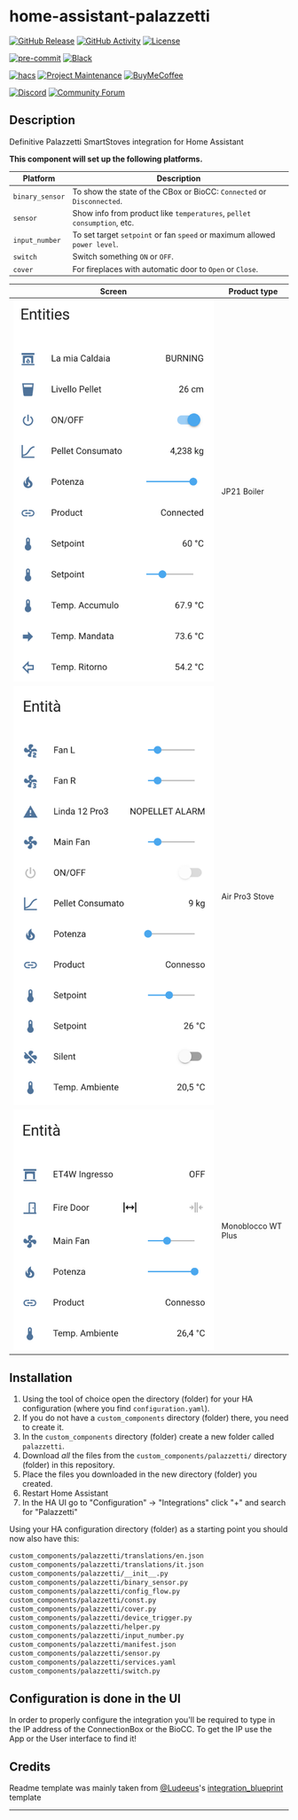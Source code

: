 


# home-assistant-palazzetti

[![GitHub Release][releases-shield]][releases]
[![GitHub Activity][commits-shield]][commits]
[![License][license-shield]](LICENSE)

[![pre-commit][pre-commit-shield]][pre-commit]
[![Black][black-shield]][black]

[![hacs][hacsbadge]][hacs]
[![Project Maintenance][maintenance-shield]][user_profile]
[![BuyMeCoffee][buymecoffeebadge]][buymecoffee]

[![Discord][discord-shield]][discord]
[![Community Forum][forum-shield]][forum]

## Description
Definitive Palazzetti SmartStoves integration for Home Assistant

**This component will set up the following platforms.**

| Platform        | Description                                                               |
| --------------- | ------------------------------------------------------------------------- |
| `binary_sensor` | To show the state of the CBox or BioCC: `Connected` or `Disconnected`.        |
| `sensor`        | Show info from product like `temperatures`, `pellet consumption`, etc.        |
| `input_number`  | To set target `setpoint` or fan `speed` or maximum allowed `power level`. |
| `switch`        | Switch something `ON` or `OFF`.                                           |
| `cover`         | For fireplaces with automatic door to `Open` or `Close`.                  |

| Screen | Product type |
|-----------|-----------|
| ![screenshot boiler][exampleimg_boiler] | JP21 Boiler             |
| ![screenshot stove][exampleimg_stove]   | Air Pro3 Stove     |
| ![screenshot WT][exampleimg_wt]         | Monoblocco WT Plus |

## Installation

1. Using the tool of choice open the directory (folder) for your HA configuration (where you find `configuration.yaml`).
2. If you do not have a `custom_components` directory (folder) there, you need to create it.
3. In the `custom_components` directory (folder) create a new folder called `palazzetti`.
4. Download _all_ the files from the `custom_components/palazzetti/` directory (folder) in this repository.
5. Place the files you downloaded in the new directory (folder) you created.
6. Restart Home Assistant
7. In the HA UI go to "Configuration" -> "Integrations" click "+" and search for "Palazzetti"

Using your HA configuration directory (folder) as a starting point you should now also have this:

```text
custom_components/palazzetti/translations/en.json
custom_components/palazzetti/translations/it.json
custom_components/palazzetti/__init__.py
custom_components/palazzetti/binary_sensor.py
custom_components/palazzetti/config_flow.py
custom_components/palazzetti/const.py
custom_components/palazzetti/cover.py
custom_components/palazzetti/device_trigger.py
custom_components/palazzetti/helper.py
custom_components/palazzetti/input_number.py
custom_components/palazzetti/manifest.json
custom_components/palazzetti/sensor.py
custom_components/palazzetti/services.yaml
custom_components/palazzetti/switch.py
```

## Configuration is done in the UI

In order to properly configure the integration you'll be required to type in the IP address of the ConnectionBox or the BioCC.
To get the IP use the App or the User interface to find it!

## Credits

Readme template was mainly taken from [@Ludeeus](https://github.com/ludeeus)'s [integration_blueprint][integration_blueprint] template

---

[integration_blueprint]: https://github.com/custom-components/integration_blueprint
[black]: https://github.com/psf/black
[black-shield]: https://img.shields.io/badge/code%20style-black-000000.svg?style=for-the-badge
[buymecoffee]: https://www.buymeacoffee.com/marcopal74
[buymecoffeebadge]: https://img.shields.io/badge/buy%20me%20a%20coffee-donate-yellow.svg?style=for-the-badge
[commits-shield]: https://img.shields.io/github/commit-activity/y/marcopal74/home-assistant-palazzetti.svg?style=for-the-badge
[commits]: https://github.com/marcopal74/home-assistant-palazzetti/commits/main
[hacs]: https://hacs.xyz
[hacsbadge]: https://img.shields.io/badge/HACS-Custom-orange.svg?style=for-the-badge
[discord]: https://discord.gg/Qa5fW2R
[discord-shield]: https://img.shields.io/discord/330944238910963714.svg?style=for-the-badge
[exampleimg_boiler]: example_boiler.png
[exampleimg_stove]: example_stove.png
[exampleimg_wt]: example_wt.png
[forum-shield]: https://img.shields.io/badge/community-forum-brightgreen.svg?style=for-the-badge
[forum]: https://community.home-assistant.io/
[license-shield]: https://img.shields.io/github/license/marcopal74/home-assistant-palazzetti.svg?style=for-the-badge
[maintenance-shield]: https://img.shields.io/badge/maintainer-%40marcopal74-blue.svg?style=for-the-badge
[pre-commit]: https://github.com/pre-commit/pre-commit
[pre-commit-shield]: https://img.shields.io/badge/pre--commit-enabled-brightgreen?style=for-the-badge
[releases-shield]: https://img.shields.io/github/release/marcopal74/home-assistant-palazzetti.svg?style=for-the-badge
[releases]: https://github.com/marcopal74/home-assistant-palazzetti/releases
[user_profile]: https://github.com/marcopal74
